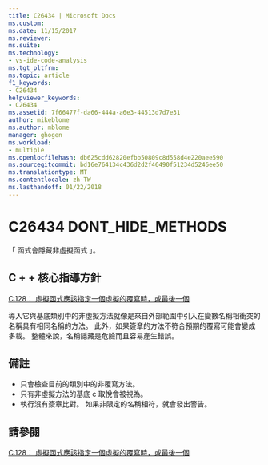 ```yaml
---
title: C26434 | Microsoft Docs
ms.custom: 
ms.date: 11/15/2017
ms.reviewer: 
ms.suite: 
ms.technology:
- vs-ide-code-analysis
ms.tgt_pltfrm: 
ms.topic: article
f1_keywords:
- C26434
helpviewer_keywords:
- C26434
ms.assetid: 7f66477f-da66-444a-a6e3-44513d7d7e31
author: mikeblome
ms.author: mblome
manager: ghogen
ms.workload:
- multiple
ms.openlocfilehash: db625cdd62820efbb50809c8d558d4e220aee590
ms.sourcegitcommit: bd16e764134c436d2d2f46490f51234d5246ee50
ms.translationtype: MT
ms.contentlocale: zh-TW
ms.lasthandoff: 01/22/2018
---
```

# <a name="c26434-donthidemethods"></a>C26434 DONT_HIDE_METHODS

「 函式會隱藏非虛擬函式 」。

## <a name="c-core-guidelines"></a>C + + 核心指導方針

[C.128： 虛擬函式應該指定一個虛擬的覆寫時，或最後一個](https://github.com/isocpp/CppCoreGuidelines/blob/master/CppCoreGuidelines.md)

導入它與基底類別中的非虛擬方法就像是來自外部範圍中引入在變數名稱相衝突的名稱具有相同名稱的方法。 此外，如果簽章的方法不符合預期的覆寫可能會變成多載。 整體來說，名稱隱藏是危險而且容易產生錯誤。

## <a name="remarks"></a>備註

- 只會檢查目前的類別中的非覆寫方法。
- 只有非虛擬方法的基底 c 取悅會被視為。
- 執行沒有簽章比對。 如果非限定的名稱相符，就會發出警告。

## <a name="see-also"></a>請參閱

[C.128： 虛擬函式應該指定一個虛擬的覆寫時，或最後一個](https://github.com/isocpp/CppCoreGuidelines/blob/master/CppCoreGuidelines.md)

